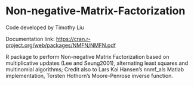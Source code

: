 # Non-negative-Matrix-Factorization
Code developed by Timothy Liu

Documentation link: https://cran.r-project.org/web/packages/NMFN/NMFN.pdf

R package to perform Non-negative Matrix Factorization
based on multiplicative updates (Lee and Seung2001), alternating least squares and multinomial algorithms;
Credit also to Lars Kai Hansen’s nnmf_als Matlab implementation, Torsten Hothorn’s Moore-Penrose inverse function.
